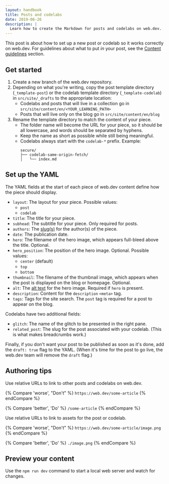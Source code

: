 ```yaml
---
layout: handbook
title: Posts and codelabs
date: 2019-06-26
description: |
  Learn how to create the Markdown for posts and codelabs on web.dev.
---
```


This post is about how to set up a new post or codelab so it works correctly on web.dev. For guidelines about what to put _in_ your post, see the [Content guidelines](/handbook/#content-guidelines) section.

## Get started
1. Create a new branch of the web.dev repository.
1. Depending on what you're writing, copy the post template directory (`_template-post`) or the codelab template directory (`_template-codelab`) in `src/site/_drafts` to the appropriate location:
    * Codelabs and posts that will live in a collection go in `src/site/content/en/<YOUR_LEARNING_PATH>`
    * Posts that will live only on the blog go in `src/site/content/en/blog`
1. Rename the template directory to match the content of your piece.
    * The folder name will become the URL for your piece, so it should be all lowercase, and words should be separated by hyphens.
    * Keep the name as short as possible while still being meaningful.
    * Codelabs always start with the `codelab-*` prefix. Example:
      ```text
      secure/
      ├── codelab-same-origin-fetch/
      │   └── index.md
      ```

## Set up the YAML
The YAML fields at the start of each piece of web.dev content define how the piece should display.
* `layout`: The layout for your piece. Possible values:
  * `post`
  * `codelab`
* `title`: The title for your piece.
* `subhead`: The subtitle for your piece. Only required for posts.
* `authors`: The [slug(s)](/handbook/contributor-profile) for the author(s) of the piece.
* `date`: The publication date.
* `hero`: The filename of the hero image, which appears full-bleed above the title. Optional.
* `hero_position`: The position of the hero image. Optional. Possible values:
  * `center` (default)
  * `top`
  * `bottom`
* `thumbnail`: The filename of the thumbnail image, which appears when the post is displayed on the blog or homepage. Optional.
* `alt`: The [alt text](/image-alt) for the hero image. Required if `hero` is present.
* `description`: Content for the `description` `<meta>` tag.
* `tags`: Tags for the site search. The `post` tag is required for a post to appear on the blog.

Codelabs have two additional fields:
* `glitch`: The name of the glitch to be presented in the right pane.
* `related_post`: The slug for the post associated with your codelab. (This is what makes breadcrumbs work.)

Finally, if you don't want your post to be published as soon as it's done, add the `draft: true` flag to the YAML. (When it's time for the post to go live, the web.dev team will remove the `draft` flag.)

## Authoring tips
Use relative URLs to link to other posts and codelabs on web.dev.

{% Compare 'worse', "Don't" %}
`https://web.dev/some-article`
{% endCompare %}

{% Compare 'better', 'Do' %}
`/some-article`
{% endCompare %}

Use relative URLs to link to assets for the post or codelab.

{% Compare 'worse', "Don't" %}
`https://web.dev/some-article/image.png`
{% endCompare %}

{% Compare 'better', 'Do' %}
`./image.png`
{% endCompare %}

## Preview your content
Use the `npm run dev` command to start a local web server and watch for changes.
